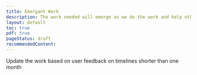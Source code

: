 ```yaml
---
title: Emergant Work
description: The work needed will emerge as we do the work and help others do it
layout: default
toc: true
pdf: true
pageStatus: draft
recommendedContent:
---
```


Update the work based on user feedback on timelines shorter than one month